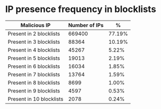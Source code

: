 # IP presence frequency in blocklists
| Malicious IP | Number of IPs | % |
|----|----|----|
| Present in 2 blocklists | 669400 | 77.19% |
| Present in 3 blocklists | 88364 | 10.19% |
| Present in 4 blocklists | 45267 | 5.22% |
| Present in 5 blocklists | 19013 | 2.19% |
| Present in 6 blocklists | 16034 | 1.85% |
| Present in 7 blocklists | 13764 | 1.59% |
| Present in 8 blocklists | 8699 | 1.00% |
| Present in 9 blocklists | 4597 | 0.53% |
| Present in 10 blocklists | 2078 | 0.24% |
